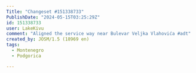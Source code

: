 ```yaml
---
Title: "Changeset #151338733"
PublishDate: "2024-05-15T03:25:29Z"
id: 151338733
user: LakeKivu
comment: "Aligned the service way near Bulevar Veljka Vlahovića #adt"
created_by: JOSM/1.5 (18969 en)
tags:
  - Montenegro
  - Podgorica

---
```

